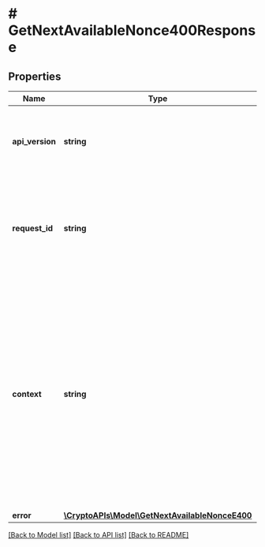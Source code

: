 # # GetNextAvailableNonce400Response

## Properties

Name | Type | Description | Notes
------------ | ------------- | ------------- | -------------
**api_version** | **string** | Specifies the version of the API that incorporates this endpoint. |
**request_id** | **string** | Defines the ID of the request. The &#x60;requestId&#x60; is generated by Crypto APIs and it&#39;s unique for every request. |
**context** | **string** | In batch situations the user can use the context to correlate responses with requests. This property is present regardless of whether the response was successful or returned as an error. &#x60;context&#x60; is specified by the user. | [optional]
**error** | [**\CryptoAPIs\Model\GetNextAvailableNonceE400**](GetNextAvailableNonceE400.md) |  |

[[Back to Model list]](../../README.md#models) [[Back to API list]](../../README.md#endpoints) [[Back to README]](../../README.md)
